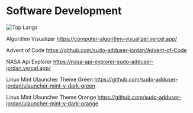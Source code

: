 # Software Development 


![Top Langs](https://github-readme-stats.vercel.app/api/top-langs/?username=sudo-adduser-jordan&hide_progress=true&theme=transparent&hide=html,CSS,Batchfile&langs_count=8)

<!--
Code Racer
https://code-racer-eight.vercel.app/
-->

<!-- 
Music Wizard Discord Player
https://music-wizard.vercel.app/
-->

Algorithm Visualizer
https://computer-algorithm-visualizer.vercel.app/

Advent of Code
https://github.com/sudo-adduser-jordan/Advent-of-Code

NASA Api Explorer
https://nasa-api-explorer-sudo-adduser-jordan.vercel.app/

Linux Mint Ulauncher Theme Green
https://github.com/sudo-adduser-jordan/ulauncher-mint-y-dark-green

Linux Mint Ulauncher Theme Orange
https://github.com/sudo-adduser-jordan/ulauncher-mint-y-dark-orange
